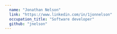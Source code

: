 ```yaml
---
  name: "Jonathan Nelson"
  link: "https://www.linkedin.com/in/1jonnelson"
  occupation_title: "Software developer"
  github: "jnelson"
---
```

